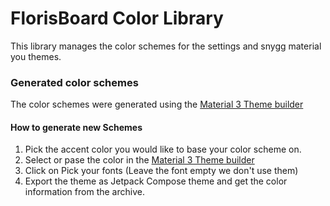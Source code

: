 # FlorisBoard Color Library

This library manages the color schemes for the settings and snygg material you themes.

### Generated color schemes

The color schemes were generated using
the [Material 3 Theme builder](https://material-foundation.github.io/material-theme-builder/)

#### How to generate new Schemes

1. Pick the accent color you would like to base your color scheme on.
2. Select or pase the color in
   the [Material 3 Theme builder](https://material-foundation.github.io/material-theme-builder/)
3. Click on Pick your fonts (Leave the font empty we don't use them)
4. Export the theme as Jetpack Compose theme and get the color information from the archive.
